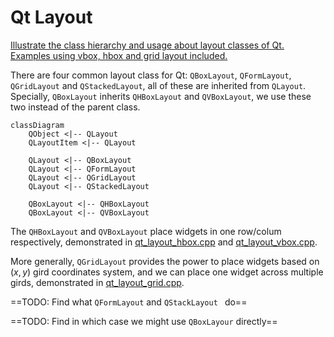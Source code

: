 # Qt Layout

<u>Illustrate the class hierarchy and usage about layout classes of Qt. Examples using vbox, hbox and grid layout included.</u>

There are four common layout class for Qt: `QBoxLayout`, `QFormLayout`, `QGridLayout` and `QStackedLayout`, all of these are inherited from `QLayout`. Specially, `QBoxLayout` inherits `QHBoxLayout` and `QVBoxLayout`, we use these two instead of the parent class.

```mermaid
classDiagram
    QObject <|-- QLayout
    QLayoutItem <|-- QLayout
    
    QLayout <|-- QBoxLayout
    QLayout <|-- QFormLayout
    QLayout <|-- QGridLayout
	QLayout <|-- QStackedLayout
	
	QBoxLayout <|-- QHBoxLayout
	QBoxLayout <|-- QVBoxLayout
```

The `QHBoxLayout` and `QVBoxLayout` place widgets in one row/colum respectively, demonstrated in [qt_layout_hbox.cpp](qt_layout_hbox/qt_layout_hbox.cpp) and [qt_layout_vbox.cpp](qt_layout_vbox/qt_layout_vbox.cpp).

More generally, `QGridLayout` provides the power to place widgets based on $(x, y)$ gird coordinates system, and we can place one widget across multiple girds, demonstrated in [qt_layout_grid.cpp](qt_layout_grid/qt_layout_grid.cpp).

==TODO: Find what `QFormLayout` and `QStackLayout ` do==

==TODO: Find in which case we might use `QBoxLayour` directly==


